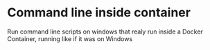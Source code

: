 # Command line inside container
Run command line scripts on windows that realy run inside a Docker Container, running like if it was on Windows
